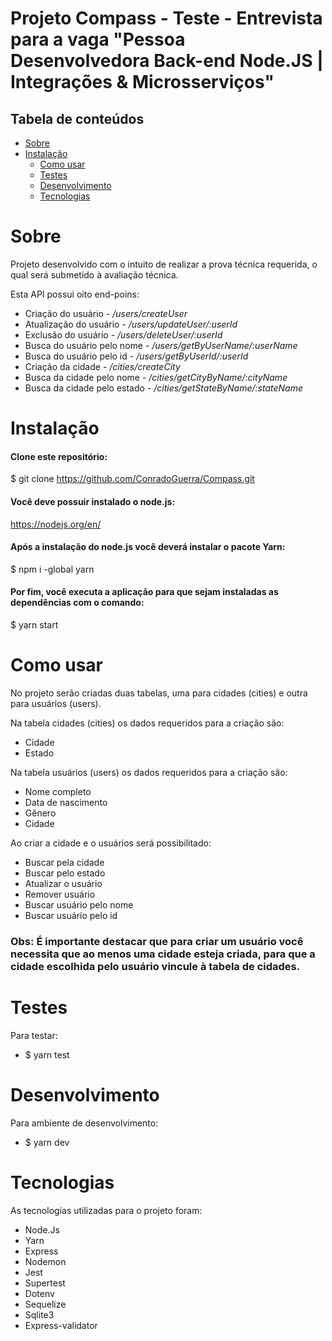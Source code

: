 # Projeto Compass - Teste - Entrevista para a vaga "Pessoa Desenvolvedora Back-end Node.JS | Integrações & Microsserviços"

## Tabela de conteúdos

- [Sobre](#Sobre)
- [Instalação](#Instalação)
   * [Como usar](#como-usar)
   * [Testes](#testes)
   * [Desenvolvimento](#desenvolvimento)
   * [Tecnologias](#tecnologias)


Sobre
======

Projeto desenvolvido com o intuito de realizar a prova técnica requerida, o qual será submetido à avaliação técnica.

Esta API possui oito end-poins:
- Criação do usuário - */users/createUser*
- Atualização do usuário - */users/updateUser/:userId*
- Exclusão do usuário - */users/deleteUser/:userId*
- Busca do usuário pelo nome - */users/getByUserName/:userName*
- Busca do usuário pelo id - */users/getByUserId/:userId*
- Criação da cidade - */cities/createCity*
- Busca da cidade pelo nome - */cities/getCityByName/:cityName*
- Busca da cidade pelo estado - */cities/getStateByName/:stateName*

Instalação
==========

#### Clone este repositório:
 $ git clone <https://github.com/ConradoGuerra/Compass.git>

#### Você deve possuir instalado o node.js:
 https://nodejs.org/en/

#### Após a instalação do node.js você deverá instalar o pacote Yarn:
 $ npm i -global yarn

#### Por fim, você executa a aplicação para que sejam instaladas as dependências com o comando:
 $ yarn start

Como usar
=========

No projeto serão criadas duas tabelas, uma para cidades (cities) e outra para usuários (users).

Na tabela cidades (cities) os dados requeridos para a criação são:
- Cidade
- Estado

Na tabela usuários (users) os dados requeridos para a criação são:
- Nome completo
- Data de nascimento
- Gênero
- Cidade

Ao criar a cidade e o usuários será possibilitado:
- Buscar pela cidade 
- Buscar pelo estado 
- Atualizar o usuário
- Remover usuário
- Buscar usuário pelo nome
- Buscar usuário pelo id

### Obs: É importante destacar que para criar um usuário você necessita que ao menos uma cidade esteja criada, para que a cidade escolhida pelo usuário vincule à tabela de cidades.

Testes
======

Para testar:
- $ yarn test

Desenvolvimento
===============

Para ambiente de desenvolvimento:
- $ yarn dev

Tecnologias
===========

As tecnologias utilizadas para o projeto foram:
- Node.Js
- Yarn
- Express
- Nodemon
- Jest
- Supertest
- Dotenv
- Sequelize
- Sqlite3
- Express-validator
